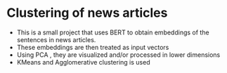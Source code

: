# Clustering of news articles

- This is a small project that uses BERT to obtain embeddings of the sentences in news articles.
- These embeddings are then treated as input vectors
- Using PCA , they are visualized and/or processed in lower dimensions
- KMeans and Agglomerative clustering is used
